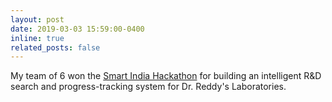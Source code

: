 ```yaml
---
layout: post
date: 2019-03-03 15:59:00-0400
inline: true
related_posts: false
---
```


My team of 6 won the <a href='https://www.sih.gov.in/'>Smart India Hackathon</a> for building an intelligent R&D search and progress-tracking system for Dr. Reddy's Laboratories.
